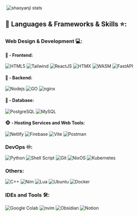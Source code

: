 <p>&nbsp;<img align="center" src="https://readmestats.999857.xyz/api?username=shaoyanji&show_icons=true&locale=en&theme=tokyonight" alt="shaoyanji stats" /></p>

## 🔨 Languages & Frameworks & Skills ⭐️:

### Web Design & Development 💻:
#### 🙈 - Frontend:
![HTML5](https://img.shields.io/badge/-HTML5-E34F26?style=for-the-badge&logo=html5&logoColor=white)
![Tailwind](https://img.shields.io/badge/TailwindCSS-06B6D4?style=for-the-badge&logo=tailwindcss&logoColor=white)
![ReactJS](https://img.shields.io/badge/-ReactJS-%2361DAFB?style=for-the-badge&logo=react&logoColor=white)
![HTMX](https://img.shields.io/badge/-htmx-%23643AFB?style=for-the-badge&logo=htmx&logoColor=white)
![WASM](https://img.shields.io/badge/-WASM-%83643AFB?style=for-the-badge&logo=webassembly&logoColor=white)
![FastAPI](https://img.shields.io/badge/-FastAPI-c643AFB?style=for-the-badge&logo=fastapi&logoColor=white)

#### 🙉 - Backend:
![Nodejs](https://img.shields.io/badge/Node.js-43853D.svg?style=for-the-badge&logo=node.js&logoColor=white)
![GO](https://img.shields.io/badge/Go-00C7B7?style=for-the-badge&logo=go&logoColor=white)
![nginx](https://img.shields.io/badge/nginx-00C7B7?style=for-the-badge&logo=nginx&logoColor=white)

#### 🙊 - Database:
![PostgreSQL](https://img.shields.io/badge/PostgreSQL-4EA94B?style=for-the-badge&logo=postgresql&logoColor=white)
![MySQL](https://img.shields.io/badge/MySQL-005C84?style=for-the-badge&logo=mysql&logoColor=white)

#### 🐵 - Hosting Services and Web Tools:
![Netlify](https://img.shields.io/badge/Netlify-00C7B7?style=for-the-badge&logo=netlify&logoColor=white)
![Firebase](https://img.shields.io/badge/Firebase-039BE5?style=for-the-badge&logo=Firebase&logoColor=white)
![Vite](https://img.shields.io/badge/Vite-646CFF?style=for-the-badge&logo=vite&logoColor=white)
![Postman](https://img.shields.io/badge/Postman-FF6C37?style=for-the-badge&logo=postman&logoColor=white)

### DevOps ♾️:
![Python](https://img.shields.io/badge/Python-14354C?style=for-the-badge&logo=python&logoColor=white)
![Shell Script](https://img.shields.io/badge/Shell_Script-121011?style=for-the-badge&logo=gnu-bash&logoColor=white)
![Git](https://img.shields.io/badge/GIT-E44C30?style=for-the-badge&logo=git&logoColor=white)
![NixOS](https://img.shields.io/badge/NixOS-00B7B7?style=for-the-badge&logo=nixos&logoColor=white)
![Kubernetes](https://img.shields.io/badge/Kubernetes-A0B3B7?style=for-the-badge&logo=kubernetes&logoColor=white)

### Others:
![C++](https://custom-icon-badges.herokuapp.com/badge/C++-9C033A.svg?style=for-the-badge&logo=cpp2&logoColor=white)
![Nim](https://img.shields.io/badge/Nim-000420?style=for-the-badge&logo=nim&logoColor=white)
![Lua](https://img.shields.io/badge/lua-00094B?style=for-the-badge&logo=lua&logoColor=white)
![Ubuntu](https://img.shields.io/badge/Ubuntu-E95420?style=for-the-badge&logo=ubuntu&logoColor=white)
![Docker](https://img.shields.io/badge/docker-425420?style=for-the-badge&logo=docker&logoColor=white)

### IDEs and Tools 🛠:
![Google Colab](https://img.shields.io/badge/Colab-F9AB00?style=for-the-badge&logo=googlecolab&color=525252)
![nvim](https://img.shields.io/badge/Neovim-0078D4?style=for-the-badge&logo=neovim&logoColor=white)
![Obsidian](https://img.shields.io/badge/obsidian-0052CC?style=for-the-badge&logo=obsidian&logoColor=white)
![Notion](https://img.shields.io/badge/Notion-000000?style=for-the-badge&logo=notion&logoColor=white)

<!--
**shaoyanji/shaoyanji** is a ✨ _special_ ✨ repository because its `README.md` (this file) appears on your GitHub profile.

Here are some ideas to get you started:

- 🔭 I’m currently working on ...
- 🌱 I’m currently learning ...
- 👯 I’m looking to collaborate on ...
- 🤔 I’m looking for help with ...
- 💬 Ask me about ...
- 📫 How to reach me: ...
- 😄 Pronouns: ...
- ⚡ Fun fact: ...
-->
